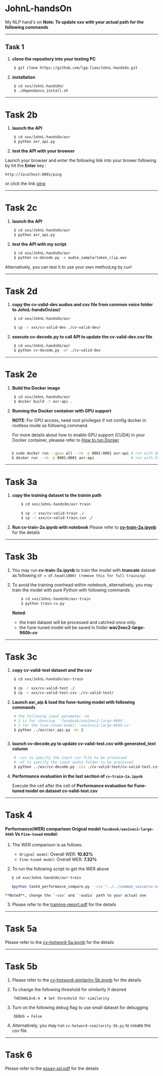 # JohnL-handsOn

My NLP hand's on
**Note: To update xxx with your actual path for the following commands**


---

## Task 1 

1. **clone the repository into your testing PC**

```bash
    $ git clone https://github.com/lgq-liao/JohnL-handsOn.git
```

2. **installation**
```bash
    $ cd xxx/JohnL-handsOn/
    $ ./dependance_install.sh

```

---

# Task 2b

1. **launch the API**

```bash
    $ cd xxx/JohnL-handsOn/asr
    $ python asr_api.py
```

2. **test the API with your browser**

Launch your browser and enter the following link into your brower following by hit the **Enter** key : 

`http://localhost:8001/ping`

or click the link [ping](http://localhost:8001/ping)

---

# Task 2c

1. **launch the API**

```bash
    $ cd xxx/JohnL-handsOn/asr
    $ python asr_api.py
```

2. **test the API with my script**

```bash
    $ cd xxx/JohnL-handsOn/asr
    $ python cv-decode.py -a audio_sample/taken_clip.wav
```

Alternatively, you can test it to use your own method,eg by curl

---

# Task 2d

1. **copy the cv-valid-dev audios and csv file from common voice folder to JohnL-handsOn/asr/**

```bash
    $ cd xxx/JohnL-handsOn/asr

    $ cp -r xxx/cv-valid-dev ./cv-valid-dev/ 

```

2. **execute cv-decode.py to call API to update the cv-valid-dev.csv file**

```bash
    $ cd xxx/JohnL-handsOn/asr
    $ python cv-decode.py -af ./cv-valid-dev
```

---

# Task 2e

1. **Build the Docker image**

```bash
    $ cd xxx/JohnL-handsOn/asr
    $ docker build -t asr-api .
```

2. **Running the Docker container with GPU support**
   
   **NOTE**: For GPU access, need root privileges if not config docker in rootless mode as following command. 

   For more details about how to enable GPU support (CUDA) in your Docker container, pleaase refer to [How to run Docker](asr/How%20to%20run%20Docker.md)


```bash

   $ sudo docker run --gpus all --rm -p 8001:8001 asr-api # run with GPU
   $ docker run --rm -p 8001:8001 asr-api                 # run with CPU
```

---

# Task 3a

1. **copy the training dataset to the trainin path**
    ```bash
        $ cd xxx/JohnL-handsOn/asr-train
        
        $ cp -r xxx/cv-valid-train ./ 
        $ cp -r xxx/cv-valid-train.csv ./
    ```

2. **Run cv-train-2a.ipynb with notebook**
  Please refer to [**cv-train-2a.ipynb**](asr-train/cv-train-2a.ipynb) for the details 

---

# Task 3b

1. You may run **cv-train-2a.ipynb** to train the model with **truncate** dataset as following
   `df = df.head(1000) (remove this for full training)`

2. To avoid the training overhead within notebook, alternatively, you may train the model with pure Python with following commands
    ```bash
        $ cd xxx/JohnL-handsOn/asr-train
        $ python train-cv.py
    ```

    **Noted**: 
    - the train dataset will be processed and catched once only.
    - the fune-tuned model will be saved in folder **wav2vec2-large-960h-cv**

---
# Task 3c

1. **copy cv-valid-test dataset and the csv**

```bash
    $ cd xxx/JohnL-handsOn/asr-train
    
    $ cp -r xxx/cv-valid-test ./ 
    $ cp -r xxx/cv-valid-test.csv ./cv-valid-test/
```
2. **Launch asr_aip & load the fune-tuning model with following commands**

```bash
    # the following input parameter -mi
    # 1 is for choosing  'facebook/wav2vec2-large-960h', 
    # 2 for the fune-tuned model: 'wav2vec2-large-960h-cv'
    $ python ../asr/asr_api.py -mi 2 
  
```
3. **launch cv-decode.py to update cv-valid-test.csv with generated_text column**
```bash
    # -csv to specify the input csv file to be processed
    # -af to specify the input audio folder to be processed
    $ python ../asr/cv-decode.py -csv ./cv-valid-test/cv-valid-test.csv -af ./cv-valid-test   
```

4. **Performance evaluation in the last section of `cv-train-2a.ipynb`**

    Execute the cell after the cell of **Performance evaluation for Fune-tuned model on dataset cv-valid-test.csv** 
   
---

# Task 4

#### Performance(WER) comparison Orignal model `facebook/wav2vec2-large-960h` Vs `Fine-tuned` model:

1. The WER comparison is as follows:
   - `Orignal model`:
      Overall WER: **10.82%**
   - `Fine-tuned model`:
      Overall WER: **7.32%**

2. To run the following script to get the WER above
```bash
   $ cd xxx/JohnL-handsOn/asr-train

   $python task4_performance_compare.py  -csv "../../common_voice/cv-valid-dev.csv" -audio "../../common_voice/cv-valid-dev" 
```
    **Noted**, change the `-csv` and `-audio` path to your actual one

3. Please refer to the [training-report.pdf](./training-report.pdf) for the details

---

# Task 5a
  Please refer to the [cv-hotword-5a.ipynb](./hotword-detection/cv-hotword-5a.ipynb) for the details

---

# Task 5b

1.  Please refer to the [cv-hotword-similarity-5b.ipynb](./hotword-detection/cv-hotword-similarity-5b.ipynb) for the details

2. To change the following threshold for similarity if desired
```pthon
    THESHOLD=0.4  # Set threshold for similarity
```
3. Turn on the following debug flag to use small dataset for debugging  

```pthon
    DEBUG = False
```
4.  Alternatively, you may run `cv-hotword-similarity-5b.py` to create the csv file

---
# Task 6

Please refer to the [essay-ssl.pdf](./essay-ssl.pdf) for the details

